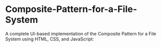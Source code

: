 # Composite-Pattern-for-a-File-System
A complete UI-based implementation of the Composite Pattern for a File System using HTML, CSS, and JavaScript:
